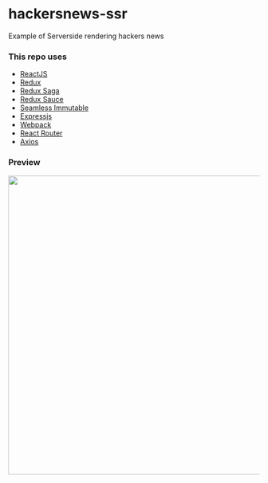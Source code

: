 # hackersnews-ssr

Example of Serverside rendering hackers news

### This repo uses

- [ReactJS](https://reactjs.org)
- [Redux](https://redux.js.org)
- [Redux Saga](https://redux-saga.js.org)
- [Redux Sauce](https://reduxsauce.com)
- [Seamless Immutable](https://github.com/rtfeldman/seamless-immutable)
- [Expressjs](http://expressjs.com)
- [Webpack](https://webpack.js.org)
- [React Router](https://reactrouter.com)
- [Axios](https://axios-http.com)

### Preview

<img src="https://i.imgur.com/D0XleOL.png" height="600" width="800" />
